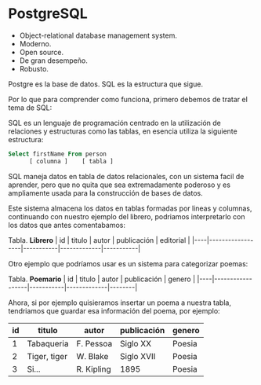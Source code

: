 # PostgreSQL

- Object-relational database management system.
- Moderno.
- Open source.
- De gran desempeño.
- Robusto.

Postgre es la base de datos.
SQL es la estructura que sigue.

Por lo que para comprender como funciona, primero debemos de tratar el tema de SQL:

SQL es un lenguaje de programación centrado en la utilización de relaciones y estructuras como las tablas, en esencia utiliza la siguiente estructura:

```SQL
Select firstName From person
      [ columna ]    [ tabla ]
```

SQL maneja datos en tabla de datos relacionales, con un sistema facil de aprender, pero que no quita que sea extremadamente poderoso y es ampliamente usada para la construcción de bases de datos.

Este sistema almacena los datos en tablas formadas por lineas y columnas, continuando con nuestro ejemplo del librero, podriamos interpretarlo con los datos que antes comentabamos:

Tabla. **Librero**
| id | titulo           | autor     | publicación | editorial |
|----|------------------|-----------|-------------|-----------|

Otro ejemplo que podríamos usar es un sistema para categorizar poemas:

Tabla. **Poemario**
| id | titulo           | autor     | publicación | genero |
|----|------------------|-----------|-------------|--------|

Ahora, si por ejemplo quisieramos insertar un poema a nuestra tabla, tendriamos que guardar esa información del poema, por ejemplo:

| id | titulo           | autor      | publicación | genero |
|----|------------------|------------|-------------|--------|
| 1  | Tabaqueria       | F. Pessoa  | Siglo XX    | Poesia |
| 2  | Tiger, tiger     | W. Blake   | Siglo XVII  | Poesia |
| 3  | Si...            | R. Kipling | 1895        | Poesia |

